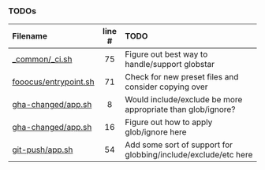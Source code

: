 ### TODOs
| Filename | line # | TODO |
|:------|:------:|:------|
| [_common/_ci.sh](_common/_ci.sh#L75) | 75 | Figure out best way to handle/support globstar |
| [fooocus/entrypoint.sh](fooocus/entrypoint.sh#L71) | 71 | Check for new preset files and consider copying over |
| [gha-changed/app.sh](gha-changed/app.sh#L8) | 8 | Would include/exclude be more appropriate than glob/ignore? |
| [gha-changed/app.sh](gha-changed/app.sh#L16) | 16 | Figure out how to apply glob/ignore here |
| [git-push/app.sh](git-push/app.sh#L54) | 54 | Add some sort of support for globbing/include/exclude/etc here |

